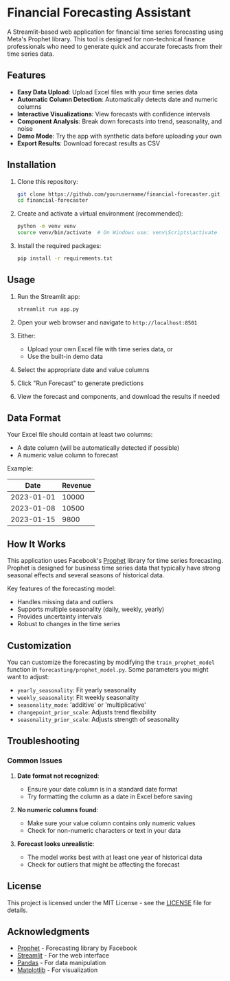 # Financial Forecasting Assistant

A Streamlit-based web application for financial time series forecasting using Meta's Prophet library. This tool is designed for non-technical finance professionals who need to generate quick and accurate forecasts from their time series data.

## Features

- **Easy Data Upload**: Upload Excel files with your time series data
- **Automatic Column Detection**: Automatically detects date and numeric columns
- **Interactive Visualizations**: View forecasts with confidence intervals
- **Component Analysis**: Break down forecasts into trend, seasonality, and noise
- **Demo Mode**: Try the app with synthetic data before uploading your own
- **Export Results**: Download forecast results as CSV

## Installation

1. Clone this repository:
   ```bash
   git clone https://github.com/yourusername/financial-forecaster.git
   cd financial-forecaster
   ```

2. Create and activate a virtual environment (recommended):
   ```bash
   python -m venv venv
   source venv/bin/activate  # On Windows use: venv\Scripts\activate
   ```

3. Install the required packages:
   ```bash
   pip install -r requirements.txt
   ```

## Usage

1. Run the Streamlit app:
   ```bash
   streamlit run app.py
   ```

2. Open your web browser and navigate to `http://localhost:8501`

3. Either:
   - Upload your own Excel file with time series data, or
   - Use the built-in demo data

4. Select the appropriate date and value columns

5. Click "Run Forecast" to generate predictions

6. View the forecast and components, and download the results if needed

## Data Format

Your Excel file should contain at least two columns:
- A date column (will be automatically detected if possible)
- A numeric value column to forecast

Example:

| Date       | Revenue |
|------------|---------|
| 2023-01-01 | 10000   |
| 2023-01-08 | 10500   |
| 2023-01-15 | 9800    |

## How It Works

This application uses Facebook's [Prophet](https://facebook.github.io/prophet/) library for time series forecasting. Prophet is designed for business time series data that typically have strong seasonal effects and several seasons of historical data.

Key features of the forecasting model:
- Handles missing data and outliers
- Supports multiple seasonality (daily, weekly, yearly)
- Provides uncertainty intervals
- Robust to changes in the time series

## Customization

You can customize the forecasting by modifying the `train_prophet_model` function in `forecasting/prophet_model.py`. Some parameters you might want to adjust:

- `yearly_seasonality`: Fit yearly seasonality
- `weekly_seasonality`: Fit weekly seasonality
- `seasonality_mode`: 'additive' or 'multiplicative'
- `changepoint_prior_scale`: Adjusts trend flexibility
- `seasonality_prior_scale`: Adjusts strength of seasonality

## Troubleshooting

### Common Issues

1. **Date format not recognized**: 
   - Ensure your date column is in a standard date format
   - Try formatting the column as a date in Excel before saving

2. **No numeric columns found**:
   - Make sure your value column contains only numeric values
   - Check for non-numeric characters or text in your data

3. **Forecast looks unrealistic**:
   - The model works best with at least one year of historical data
   - Check for outliers that might be affecting the forecast

## License

This project is licensed under the MIT License - see the [LICENSE](LICENSE) file for details.

## Acknowledgments

- [Prophet](https://facebook.github.io/prophet/) - Forecasting library by Facebook
- [Streamlit](https://streamlit.io/) - For the web interface
- [Pandas](https://pandas.pydata.org/) - For data manipulation
- [Matplotlib](https://matplotlib.org/) - For visualization
